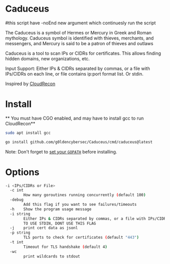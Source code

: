 # Caduceus
#this script have -noEnd new argument which continuesly run the script 

The Caduceus is a symbol of Hermes or Mercury in Greek and Roman mythology. Caduceus symbol is identified with thieves, merchants, and messengers, and Mercury is said to be a patron of thieves and outlaws

Caduceus is a tool to scan IPs or CIDRs for certificates. This allows finding hidden domains, new organizations, etc.

Input Support: Either IPs & CIDRs separated by commas, or a file with IPs/CIDRs on each line, or file contains ip:port format list. Or stdin.

Inspired by [CloudRecon](https://github.com/g0ldencybersec/CloudRecon)

# Install
** You must have CGO enabled, and may have to install gcc to run CloudRecon**
```sh
sudo apt install gcc
```

```sh
go install github.com/g0ldencybersec/Caduceus/cmd/caduceus@latest
```

Note:
Don't forget to [set your `GOPATH`](https://github.com/golang/go/wiki/SettingGOPATH) before installing.

# Options
```sh
-i <IPs/CIDRs or File> 
  -c int
        How many goroutines running concurrently (default 100)
  -debug
        Add this flag if you want to see failures/timeouts
  -h    Show the program usage message
  -i string
        Either IPs & CIDRs separated by commas, or a file with IPs/CIDRs on each line (default "NONE")
        TO USE STDIN, DONT USE THIS FLAG
  -j    print cert data as jsonl
  -p string
        TLS ports to check for certificates (default "443")
  -t int
        Timeout for TLS handshake (default 4)
  -wc
        print wildcards to stdout
```
